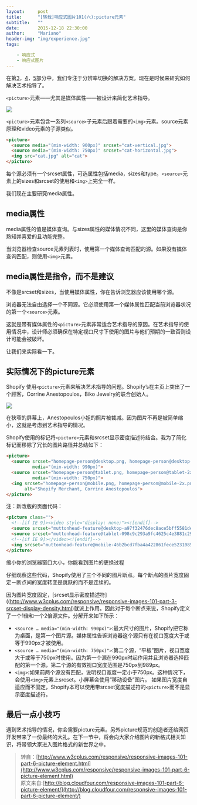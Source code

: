 ```yaml
---
layout:     post
title:      "[转载]响应式图片101(六):picture元素"
subtitle:   ""
date:       2015-12-18 22:30:00
author:     "Mariano"
header-img: "img/experience.jpg"
tags:  

    - 响应式 
    - 响应式图片
---    
```

    
在第[3]({{site.baseurl}}/2015/10/23/responsive-image-03/)，[4]({{site.baseurl}}/2015/11/30/responsive-image-04/)，[5]({{site.baseurl}}/2015/12/07/resonsive-images-05/)部分中，我们专注于分辨率切换的解决方案。现在是时候来研究如何解决艺术指导了。

`<picture>`元素——尤其是媒体属性——被设计来简化艺术指导。    
  
![]({{site.baseurl}}/img/picture-syntax.png)   
  
`<picture>`元素包含一系列`<source>`子元素后跟着需要的`<img>`元素。source元素原理和video元素的子源类似。  
  
```html
<picture>
  <source media="(min-width: 900px)" srcset="cat-vertical.jpg">
  <source media="(min-width: 750px)" srcset="cat-horizontal.jpg">
  <img src="cat.jpg" alt="cat">
</picture>
```  
每个源必须有一个srcset属性，可选属性包括media，sizes和type。`<source>`元素上的sizes和srcset的使用和`<img>`上完全一样。

我们现在主要研究media属性。

## media属性

media属性的值是媒体查询。与sizes属性的媒体情况不同，这里的媒体查询是你熟知并喜爱的且功能完整。

当浏览器检查source元素列表时，使用第一个媒体查询匹配的源。如果没有媒体查询匹配，则使用`<img>`元素。

## media属性是指令，而不是建议

不像是srcset和sizes，当使用媒体属性，你在告诉浏览器应该使用哪个源。

浏览器无法自由选择一个不同源。它必须使用第一个媒体属性匹配当前浏览器状况的第一个`<source>`元素。

这就是带有媒体属性的`<picture>`元素非常适合艺术指导的原因。在艺术指导的使用情况中，设计师必须确保在特定视口尺寸下使用的图片与他们预期的一致否则设计可能会被破坏。

让我们来实际看一下。

## 实际情况下的picture元素

Shopify 使用`<picture>`元素来解决艺术指导的问题。Shopify’s在主页上突出了一个顾客，Corrine Anestopoulos，Biko Jewelry的联合创始人。  
  
![]({{site.baseurl}}/img/shopify-picture-example3.gif)    

在狭窄的屏幕上，Anestopoulos小姐的照片被裁减。因为图片不再是被简单缩小，这就是考虑到艺术指导的情况。

Shopify使用的标记将`<picture>`元素和srcset显示密度描述符结合。我为了简化标记而移除了冗长的图片路径并总结如下：  

```html
<picture>
  <source srcset="homepage-person@desktop.png, homepage-person@desktop-2x.png 2x"       
          media="(min-width: 990px)">
  <source srcset="homepage-person@tablet.png, homepage-person@tablet-2x.png 2x" 
          media="(min-width: 750px)">
  <img srcset="homepage-person@mobile.png, homepage-person@mobile-2x.png 2x" 
       alt="Shopify Merchant, Corrine Anestopoulos">
</picture>
```  

注：新改版的页面代码：  

```html
<picture class="">
  <!--[if IE 9]><video style="display: none;"><![endif]-->
  <source srcset="muttonhead-feature@desktop-a97f32476dec8ace5bff5581de852720.png 1x, muttonhead-feature@desktop-2x-9dfadafd12daaa37357521b5cfeb71c9.png 2x" media="(min-width: 990px)">
  <source srcset="muttonhead-feature@tablet-098c9c293a9fc4625c4e3881c293d284.png 1x, muttonhead-feature@tablet-2x-9e850f53007aca09e7c3b58d7b6d2ba1.png 2x" media="(min-width: 750px)">
  <!--[if IE 9]></video><![endif]-->
  <img srcset="muttonhead-feature@mobile-46b2bcd7fba4a422861fece5231085a3.png 1x, muttonhead-feature@mobile-2x-4e12c2522c827b69b53ad706aeaf6ba9.png 2x" alt="Shopify online store" class="">
</picture>
```

缩小你的浏览器窗口大小，你能看到图片的更换过程

仔细观察这些代码，Shopify使用了三个不同的图片断点。每个断点的图片宽度固定－断点间的宽度转变是跳跃的而不是连续的。

因为图片宽度固定，[srcset显示密度描述符]((http://www.w3cplus.com/responsive/responsive-images-101-part-3-srcset-display-density.html)就派上作用。因此对于每个断点来说，Shopify定义了一个1倍和一个2倍源文件。分解开来如下所示：

* `<source … media="(min-width: 990px)">`:最大尺寸的图片，Shopify把它称为桌面，是第一个图片源。媒体属性告诉浏览器这个源只有在视口宽度大于或等于990px才被使用。
* `<source … media="(min-width: 750px)">`:第二个源，“平板”图片，视口宽度大于或等于750px时使用。因为第一个源在990px时起作用并且浏览器选择匹配的第一个源，第二个源的有效视口宽度范围是750px到989px。
* `<img>`:如果前两个源没有匹配，说明视口宽度一定小于750px。这种情况下，会使用`<img>`元素上srcset。小屏幕会使用”移动设备”图片。
如果图片宽度自适应而不固定，Shopify本可以使用带srcset宽度描述符的`<picture>`而不是显示密度描述符。

## 最后一点小技巧

遇到艺术指导的情况，你会需要picture元素。另外picture规范的创造者还给网页开发带来了一份最终的大礼。在下一节中，将会向大家介绍图片的新格式相关知识，将带领大家进入图片格式的新世界之中。
 

>转自：[http://www.w3cplus.com/responsive/responsive-images-101-part-6-picture-element.html](http://www.w3cplus.com/responsive/responsive-images-101-part-6-picture-element.html)  
原文来自:[http://blog.cloudfour.com/responsive-images-101-part-6-picture-element/](http://blog.cloudfour.com/responsive-images-101-part-6-picture-element/)